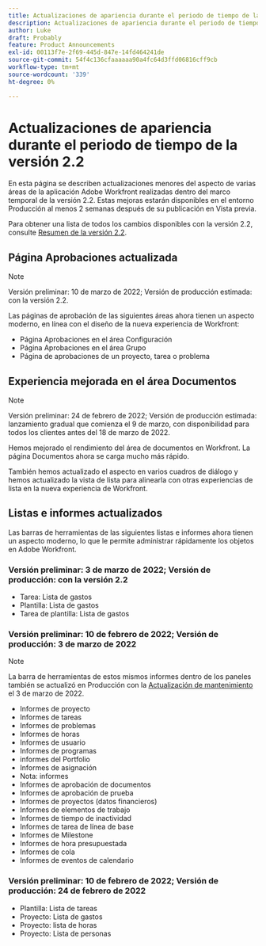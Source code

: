 ```yaml
---
title: Actualizaciones de apariencia durante el periodo de tiempo de la versión 2.2
description: Actualizaciones de apariencia durante el periodo de tiempo de la versión 2.2
author: Luke
draft: Probably
feature: Product Announcements
exl-id: 00113f7e-2f69-445d-847e-14fd464241de
source-git-commit: 54f4c136cfaaaaaa90a4fc64d3ffd06816cff9cb
workflow-type: tm+mt
source-wordcount: '339'
ht-degree: 0%

---
```


# Actualizaciones de apariencia durante el periodo de tiempo de la versión 2.2

En esta página se describen actualizaciones menores del aspecto de varias áreas de la aplicación Adobe Workfront realizadas dentro del marco temporal de la versión 2.2. Estas mejoras estarán disponibles en el entorno Producción al menos 2 semanas después de su publicación en Vista previa.

Para obtener una lista de todos los cambios disponibles con la versión 2.2, consulte [Resumen de la versión 2.2](../../../product-announcements/product-releases/22.2-release-activity/22-2-release-overview.md).

## Página Aprobaciones actualizada

>[!NOTE]
>
>Versión preliminar: 10 de marzo de 2022; Versión de producción estimada: con la versión 2.2.

Las páginas de aprobación de las siguientes áreas ahora tienen un aspecto moderno, en línea con el diseño de la nueva experiencia de Workfront:

* Página Aprobaciones en el área Configuración
* Página Aprobaciones en el área Grupo
* Página de aprobaciones de un proyecto, tarea o problema

## Experiencia mejorada en el área Documentos

>[!NOTE]
Versión preliminar: 24 de febrero de 2022; Versión de producción estimada: lanzamiento gradual que comienza el 9 de marzo, con disponibilidad para todos los clientes antes del 18 de marzo de 2022.

Hemos mejorado el rendimiento del área de documentos en Workfront. La página Documentos ahora se carga mucho más rápido.

También hemos actualizado el aspecto en varios cuadros de diálogo y hemos actualizado la vista de lista para alinearla con otras experiencias de lista en la nueva experiencia de Workfront.

## Listas e informes actualizados

Las barras de herramientas de las siguientes listas e informes ahora tienen un aspecto moderno, lo que le permite administrar rápidamente los objetos en Adobe Workfront.

### Versión preliminar: 3 de marzo de 2022; Versión de producción: con la versión 2.2

* Tarea: Lista de gastos
* Plantilla: Lista de gastos
* Tarea de plantilla: Lista de gastos

### Versión preliminar: 10 de febrero de 2022; Versión de producción: 3 de marzo de 2022

>[!NOTE]
La barra de herramientas de estos mismos informes dentro de los paneles también se actualizó en Producción con la [Actualización de mantenimiento](https://one.workfront.com/s/article/Workfront-Maintenance-Updates-1882317350) el 3 de marzo de 2022.

* Informes de proyecto
* Informes de tareas
* Informes de problemas
* Informes de horas
* Informes de usuario
* Informes de programas
* informes del Portfolio
* Informes de asignación
* Nota: informes
* Informes de aprobación de documentos
* Informes de aprobación de prueba
* Informes de proyectos (datos financieros)
* Informes de elementos de trabajo
* Informes de tiempo de inactividad
* Informes de tarea de línea de base
* Informes de Milestone
* Informes de hora presupuestada
* Informes de cola
* Informes de eventos de calendario

### Versión preliminar: 10 de febrero de 2022; Versión de producción: 24 de febrero de 2022

* Plantilla: Lista de tareas
* Proyecto: Lista de gastos
* Proyecto: lista de horas
* Proyecto: Lista de personas

 
